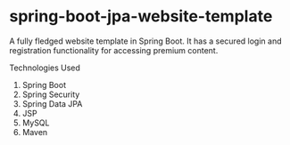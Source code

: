 # spring-boot-jpa-website-template
A fully fledged website template in Spring Boot. It has a secured login and registration functionality for accessing premium content.

Technologies Used
1. Spring Boot
2. Spring Security
3. Spring Data JPA
4. JSP
5. MySQL
6. Maven
